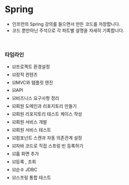 # Spring 
- 인프런의 Spring 강의를 들으면서 만든 코드를 저장합니다.
- 코드 뿐만아닌 주석으로 각 파트별 설명을 자세히 기록합니다.

<br>

### 타임라인
- ☑️프로젝트 환경설정
- ☑️정적 컨텐츠
- ☑️MVC와 템플릿 엔진
- ☑️API
- ☑️비즈니스 요구사항 정리
- ☑️회원 도메인과 리포지토리 만들기
- ☑️회원 리포지토리 테스트 케이스 작성
- ☑️회원 서비스 개발
- ☑️회원 서비스 테스트
- ☑️컴포넌트 스캔과 자동 의존관계 설정
- ☑️자바 코드로 직접 스프링 빈 등록하기
- ☑️홈 화면 추가
- ☑️등록 , 조회
- ☑️순수 JDBC
- ☑️스프링 통합 테스트